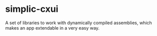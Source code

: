 # simplic-cxui
A set of libraries to work with dynamically compiled assemblies, which makes an app extendable in a very easy way.
